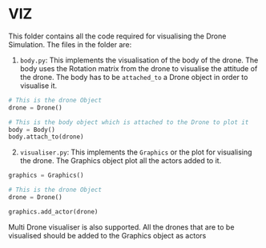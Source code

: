 # VIZ
This folder contains all the code required for visualising the Drone Simulation. The files in the folder are:
1. `body.py`: This implements the visualisation of the body of the drone. The body uses the Rotation matrix from the drone to visualise the attitude of the drone. The body has to be `attached_to` a Drone object in order to visualise it.

```python
# This is the drone Object
drone = Drone()

# This is the body object which is attached to the Drone to plot it
body = Body()
body.attach_to(drone)
```

2. `visualiser.py`: This implements the `Graphics` or the plot for visualising the drone. The Graphics object plot all the actors added to it.
```python
graphics = Graphics()

# This is the drone Object
drone = Drone()

graphics.add_actor(drone)
```
Multi Drone visualiser is also supported. All the drones that are to be visualised should be added to the Graphics object as actors
